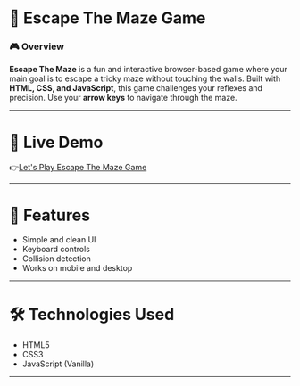# 🚪 Escape The Maze Game
<h3> 🎮 Overview </h3>

**Escape The Maze** is a fun and interactive browser-based game where your main goal is to escape a tricky maze without touching the walls.
Built with **HTML, CSS, and JavaScript**, this game challenges your reflexes and precision.
Use your **arrow keys** to navigate through the maze.

-----

#  🚀 Live Demo 

👉[Let's Play Escape The Maze Game](https://soumya880.github.io/Escape-The-Maze-Game/)

---

# 📱 Features

- Simple and clean UI
- Keyboard controls
- Collision detection
- Works on mobile and desktop

----

# 🛠️ Technologies Used

- HTML5
- CSS3
- JavaScript (Vanilla)

----
